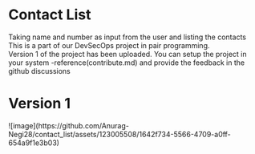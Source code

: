 # Contact List
Taking name and number as input from the user and listing the contacts<br>
This is a part of our DevSecOps project in pair programming.<br>
Version 1 of the project has been uploaded. You can setup the project in your system -reference(contribute.md) and provide the feedback in the github discussions<br>
<h1>Version 1</h1>
![image](https://github.com/Anurag-Negi28/contact_list/assets/123005508/1642f734-5566-4709-a0ff-654a9f1e3b03)

